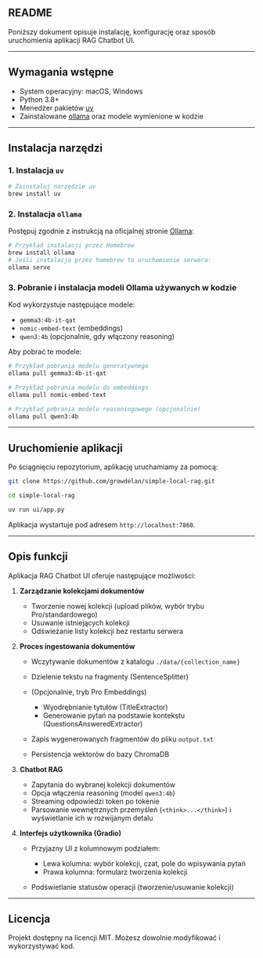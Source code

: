 ## README

Poniższy dokument opisuje instalację, konfigurację oraz sposób uruchomienia aplikacji RAG Chatbot UI.

---

## Wymagania wstępne

* System operacyjny: macOS, Windows
* Python 3.8+
* Menedżer pakietów [uv](https://github.com/astral-sh/uv)
* Zainstalowane [ollama](https://ollama.com/) oraz modele wymienione w kodzie

---

## Instalacja narzędzi

### 1. Instalacja `uv`

```bash
# Zainstaluj narzędzie uv
brew install uv
```

### 2. Instalacja `ollama`

Postępuj zgodnie z instrukcją na oficjalnej stronie [Ollama](https://ollama.com/):

```bash
# Przykład instalacji przez Homebrew
brew install ollama
# Jeśli instalacja przez homebrew to uruchomienie serwera:
ollama serve
```

### 3. Pobranie i instalacja modeli Ollama używanych w kodzie

Kod wykorzystuje następujące modele:

* `gemma3:4b-it-qat`
* `nomic-embed-text` (embeddings)
* `qwen3:4b` (opcjonalnie, gdy włączony reasoning)

Aby pobrać te modele:

```bash
# Przykład pobrania modelu generatywnego
ollama pull gemma3:4b-it-qat

# Przykład pobrania modelu do embeddings
ollama pull nomic-embed-text

# Przykład pobrania modelu reasoningowego (opcjonalnie)
ollama pull qwen3:4b
```

---

## Uruchomienie aplikacji

Po ściągnięciu repozytorium, aplikację uruchamiamy za pomocą:

```bash
git clone https://github.com/growdelan/simple-local-rag.git
```

```bash
cd simple-local-rag
```

```bash
uv run ui/app.py
```

Aplikacja wystartuje pod adresem `http://localhost:7860`.

---

## Opis funkcji

Aplikacja RAG Chatbot UI oferuje następujące możliwości:

1. **Zarządzanie kolekcjami dokumentów**

   * Tworzenie nowej kolekcji (upload plików, wybór trybu Pro/standardowego)
   * Usuwanie istniejących kolekcji
   * Odświeżanie listy kolekcji bez restartu serwera

2. **Proces ingestowania dokumentów**

   * Wczytywanie dokumentów z katalogu `./data/{collection_name}`
   * Dzielenie tekstu na fragmenty (SentenceSplitter)
   * (Opcjonalnie, tryb Pro Embeddings)

     * Wyodrębnianie tytułów (TitleExtractor)
     * Generowanie pytań na podstawie kontekstu (QuestionsAnsweredExtractor)
   * Zapis wygenerowanych fragmentów do pliku `output.txt`
   * Persistencja wektorów do bazy ChromaDB

3. **Chatbot RAG**

   * Zapytania do wybranej kolekcji dokumentów
   * Opcja włączenia reasoning (model `qwen3:4b`)
   * Streaming odpowiedzi token po tokenie
   * Parsowanie wewnętrznych przemyśleń (`<think>...</think>`) i wyświetlanie ich w rozwijanym detalu

4. **Interfejs użytkownika (Gradio)**

   * Przyjazny UI z kolumnowym podziałem:

     * Lewa kolumna: wybór kolekcji, czat, pole do wpisywania pytań
     * Prawa kolumna: formularz tworzenia kolekcji
   * Podświetlanie statusów operacji (tworzenie/usuwanie kolekcji)

---

## Licencja

Projekt dostępny na licencji MIT. Możesz dowolnie modyfikować i wykorzystywać kod.
